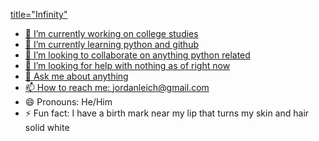 <a href="https://media0.giphy.com/media/3Xw8jY3zbFRtFd6eK8/giphy.gif"> title="Infinity"
  
- 🔭 I’m currently working on college studies
- 🌱 I’m currently learning python and github
- 👯 I’m looking to collaborate on anything python related
- 🤔 I’m looking for help with nothing as of right now
- 💬 Ask me about anything
- 📫 How to reach me: jordanleich@gmail.com
- 😄 Pronouns: He/Him
- ⚡ Fun fact: I have a birth mark near my lip that turns my skin and hair solid white
